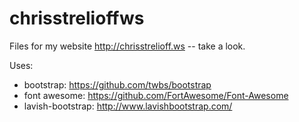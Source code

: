 chrisstrelioffws
================

Files for my website http://chrisstrelioff.ws  -- take a look.

Uses: 

* bootstrap: https://github.com/twbs/bootstrap
* font awesome: https://github.com/FortAwesome/Font-Awesome
* lavish-bootstrap: http://www.lavishbootstrap.com/

